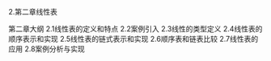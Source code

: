 2.第二章线性表

第二章大纲
2.1线性表的定义和特点
2.2案例引入
2.3线性的类型定义
2.4线性表的顺序表示和实现
2.5线性表的链式表示和实现
2.6顺序表和链表比较
2.7线性表的应用
2.8案例分析与实现